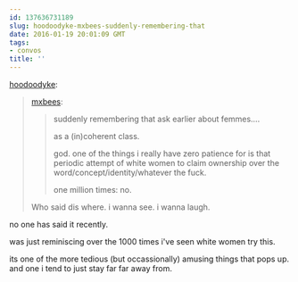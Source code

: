 ```yaml
---
id: 137636731189
slug: hoodoodyke-mxbees-suddenly-remembering-that
date: 2016-01-19 20:01:09 GMT
tags:
- convos
title: ''
---
```

<p><a class="tumblr_blog" href="http://hoodoodyke.tumblr.com/post/137636607119">hoodoodyke</a>:</p>
<blockquote>
<p><a class="tumblr_blog" href="http://mxbees.tumblr.com/post/137636480329">mxbees</a>:</p>
<blockquote>
<p>suddenly remembering that ask earlier about femmes….</p>

<p>as a (in)coherent class.</p>

<p>god. one of the things i really have zero patience for is that periodic attempt of white women to claim ownership over the word/concept/identity/whatever the fuck.</p>

<p>one million times: no.</p>
</blockquote>
<p>Who said dis where. i wanna see. i wanna laugh.</p>
</blockquote>

no one has said it recently.

was just reminiscing over the 1000 times i've seen white women try this.

its one of the more tedious (but occassionally) amusing things that pops up. and one i tend to just stay far far away from.